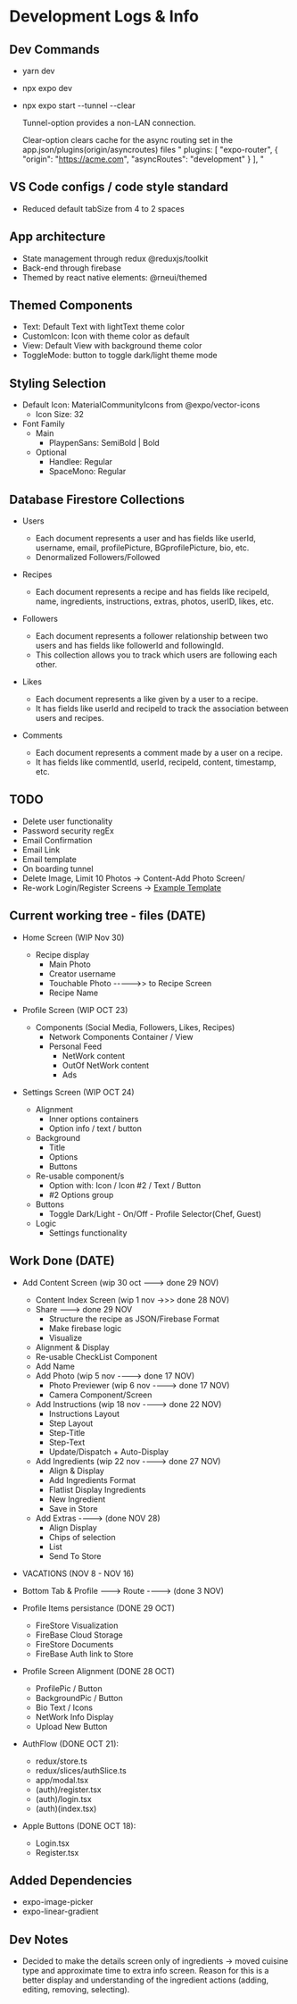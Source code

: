 # Development Logs & Info

## Dev Commands

- yarn dev
- npx expo dev
- npx expo start --tunnel --clear

     Tunnel-option provides a non-LAN connection.

     Clear-option clears cache for the async routing set in the app.json/plugins(origin/asyncroutes) files
     " plugins: [
        "expo-router",
        {
          "origin": "https://acme.com",
          "asyncRoutes": "development"
        }
      ],
      "

## VS Code configs / code style standard

- Reduced default tabSize from 4 to 2 spaces

## App architecture

- State management through redux @reduxjs/toolkit
- Back-end through firebase
- Themed by react native elements: @rneui/themed

## Themed Components

- Text: Default Text with lightText theme color
- CustomIcon: Icon with theme color as default
- View: Default View with background theme color
- ToggleMode: button to toggle dark/light theme mode

## Styling Selection

- Default Icon: MaterialCommunityIcons from @expo/vector-icons
  - Icon Size: 32
- Font Family
  - Main
    - PlaypenSans: SemiBold | Bold
  - Optional
    - Handlee: Regular
    - SpaceMono: Regular
  
## Database Firestore Collections

- Users
  - Each document represents a user and has fields like userId, username, email, profilePicture, BGprofilePicture, bio, etc.
  - Denormalized Followers/Followed
  
- Recipes
  - Each document represents a recipe and has fields like recipeId, name, ingredients, instructions, extras, photos, userID, likes, etc.
  
- Followers
  - Each document represents a follower relationship between two users and has fields like followerId and followingId.
  - This collection allows you to track which users are following each other.

- Likes
  - Each document represents a like given by a user to a recipe.
  - It has fields like userId and recipeId to track the association between users and recipes.

- Comments
  - Each document represents a comment made by a user on a recipe.
  - It has fields like commentId, userId, recipeId, content, timestamp, etc.

## TODO

- Delete user functionality
- Password security regEx
- Email Confirmation
- Email Link
- Email template
- On boarding tunnel
- Delete Image, Limit 10 Photos -> Content-Add Photo Screen/
- Re-work Login/Register Screens -> [Example Template](https://reactnativeexample.com/react-native-starter-kit-with-firebase-auth-and-facebook-login/)

## Current working tree - files (DATE)

- Home Screen (WIP Nov 30)
  - Recipe display
    - Main Photo
    - Creator username
    - Touchable Photo ----->> to Recipe Screen
    - Recipe Name

- Profile Screen (WIP OCT 23)
  - Components (Social Media, Followers, Likes, Recipes)
    - Network Components Container / View
    - Personal Feed
      - NetWork content
      - OutOf NetWork content
      - Ads
  
- Settings Screen (WIP OCT 24)
  - Alignment
    - Inner options containers
    - Option info / text / button
  - Background
    - Title
    - Options
    - Buttons
  - Re-usable component/s
    - Option with: Icon / Icon #2 / Text / Button
    - #2 Options group
  - Buttons
    - Toggle Dark/Light - On/Off - Profile Selector(Chef, Guest)  
  - Logic
    - Settings functionality

## Work Done (DATE)

- Add Content Screen (wip 30 oct ---> done 29 NOV)  
  - Content Index Screen (wip 1 nov ->>> done 28 NOV)
  - Share ---> done 29 NOV
    - Structure the recipe as JSON/Firebase Format
    - Make firebase logic
    - Visualize
  - Alignment & Display
  - Re-usable CheckList Component
  - Add Name
  - Add Photo (wip 5 nov ----> done 17 NOV)
    - Photo Previewer (wip 6 nov ----> done 17 NOV)
    - Camera Component/Screen
  - Add Instructions (wip 18 nov ----> done 22 NOV)
    - Instructions Layout
    - Step Layout
    - Step-Title
    - Step-Text
    - Update/Dispatch + Auto-Display
  - Add Ingredients (wip 22 nov ----> done 27 NOV)
    - Align & Display
    - Add Ingredients Format
    - Flatlist Display Ingredients
    - New Ingredient
    - Save in Store
  - Add Extras ----> (done NOV 28)
    - Align Display
    - Chips of selection
    - List
    - Send To Store

- VACATIONS (NOV 8 - NOV 16)
- Bottom Tab & Profile ---> Route ----> (done 3 NOV)

- Profile Items persistance (DONE 29 OCT)
  - FireStore Visualization
  - FireBase Cloud Storage
  - FireStore Documents
  - FireBase Auth link to Store

- Profile Screen Alignment (DONE 28 OCT)
  - ProfilePic / Button
  - BackgroundPic / Button
  - Bio Text / Icons
  - NetWork Info Display
  - Upload New Button

- AuthFlow (DONE OCT 21):
  - redux/store.ts
  - redux/slices/authSlice.ts
  - app/modal.tsx
  - (auth)/register.tsx
  - (auth)/login.tsx
  - (auth)(index.tsx)

- Apple Buttons (DONE OCT 18):
  - Login.tsx
  - Register.tsx

## Added Dependencies

- expo-image-picker
- expo-linear-gradient

## Dev Notes

- Decided to make the details screen only of ingredients -> moved cuisine type and approximate time to extra info screen. Reason for this is a better display and understanding of the ingredient actions (adding, editing, removing, selecting).
